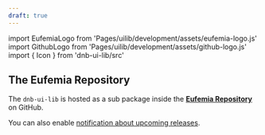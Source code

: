 ```yaml
---
draft: true
---
```


import EufemiaLogo from 'Pages/uilib/development/assets/eufemia-logo.js'
import GithubLogo from 'Pages/uilib/development/assets/github-logo.js'
import { Icon } from 'dnb-ui-lib/src'

## The Eufemia Repository

The `dnb-ui-lib` is hosted as a sub package inside the [**<Icon icon={EufemiaLogo} size="large" /> Eufemia Repository**](https://github.com/dnbexperience/eufemia) on GitHub.

You can also enable [<Icon icon={GithubLogo} size="default" /> notification about upcoming releases](https://help.github.com/articles/watching-and-unwatching-releases-for-a-repository/).
